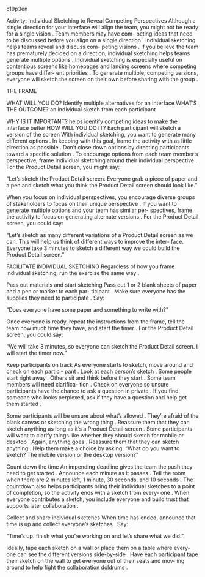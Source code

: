 c19p3en

Activity: Individual Sketching to Reveal Competing Perspectives
Although a single direction for your interface will align the team, you might not be ready for a single vision . Team members may have com- peting ideas that need to be discussed before you align on a single direction . Individual sketching helps teams reveal and discuss com- peting visions . If you believe the team has prematurely decided on a direction, individual sketching helps teams generate multiple options . Individual sketching is especially useful on contentious screens like homepages and landing screens where competing groups have differ-    ent priorities .
To generate multiple, competing versions, everyone will sketch the  screen on their own before sharing with the group .

THE FRAME

WHAT WILL YOU DO?
Identify multiple alternatives for an interface
WHAT’S THE OUTCOME?
an individual sketch from each participant

WHY IS IT IMPORTANT?
helps identify competing ideas to make the interface better
HOW WILL YOU DO IT?
Each participant will sketch a version of the screen
With individual sketching, you want to generate many different options . In keeping with this goal, frame the activity with as little direction as possible . Don’t close down options by directing participants toward a specific solution .
To encourage options from each team member’s perspective, frame individual sketching around their individual perspective . For the Product Detail screen, you might say:

“Let’s sketch the Product Detail screen. Everyone grab a piece of paper and a pen and sketch what you think the Product Detail screen should look like.”


When you focus on individual perspectives, you encourage diverse groups of stakeholders to focus on their unique perspective .
If you want to generate multiple options and your team has similar per- spectives, frame the activity to focus on generating alternate versions . For the Product Detail screen, you could say:

“Let’s sketch as many different variations of a Product Detail screen as we can. This will help us think of different ways to improve the inter- face. Everyone take 3 minutes to sketch a different way we could build the Product Detail screen.”

FACILITATE INDIVIDUAL SKETCHING
Regardless of how you frame individual sketching, run the exercise the same way .

Pass out materials and start sketching
Pass out 1 or 2 blank sheets of paper and a pen or marker to each par- ticipant . Make sure everyone has the supplies they need to participate . Say:

“Does everyone have some paper and something to write with?”

Once everyone is ready, repeat the instructions from the frame, tell the team how much time they have, and start the timer . For the Product Detail screen, you could say:

“We will take 3 minutes, so everyone can sketch the Product Detail screen. I will start the timer now.”

Keep participants on track
As everyone starts to sketch, move around and check on each partici- pant . Look at each person’s sketch . Some people start right away . Others sit and think before they start . Some team members will need clarifica- tion .  Check on everyone so unsure participants have the chance to ask    a question in private . If you find someone who looks perplexed, ask if they have a question and help get them started .


Some participants will be unsure about what’s allowed . They’re afraid  of the blank canvas or sketching the wrong thing . Reassure them that they can sketch anything as long as it’s a Product Detail screen .
Some participants will want to clarify things like whether they should sketch for mobile or desktop . Again, anything goes . Reassure them that they can sketch anything .  Help them make a choice by asking: “What  do you want to sketch? The mobile version or the desktop version?”

Count down the time
An impending deadline gives the team the push  they  need  to  get  started . Announce each minute as it passes . Tell the room when there  are 2 minutes left, 1 minute, 30 seconds, and 10 seconds .
The countdown also helps participants bring their individual sketches to a point of completion, so the activity ends with a sketch from every- one . When everyone contributes a sketch, you include everyone and build trust that supports later collaboration .

Collect and share individual sketches
When time has ended, announce that time is up and collect everyone’s sketches . Say:

“Time’s up. finish what you’re working on and let’s share what we did.”

Ideally, tape each sketch on a wall or place them on a table where every- one can see the different versions side-by-side . Have each participant tape their sketch on the wall to get everyone out of their seats and mov- ing around to help fight the collaboration doldrums .
